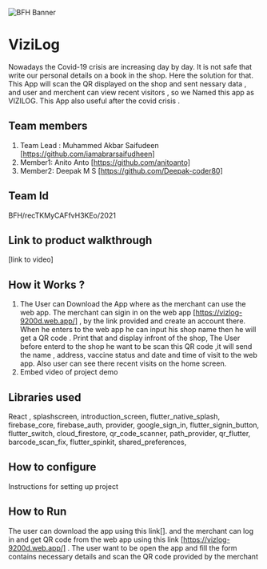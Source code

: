 ![BFH Banner](https://trello-attachments.s3.amazonaws.com/542e9c6316504d5797afbfb9/542e9c6316504d5797afbfc1/39dee8d993841943b5723510ce663233/Frame_19.png)
# ViziLog
 Nowadays the Covid-19 crisis are increasing day by day. It is not safe that write our personal details on a book in the shop. Here the solution for that. This App will scan the QR displayed on the shop and sent nessary data , and user and merchent can view recent visitors , so we Named this app as  VIZILOG. This App also useful after the covid crisis . 
## Team members
1. Team Lead : Muhammed Akbar Saifudeen [https://github.com/iamabrarsaifudheen]
2. Member1: Anito Anto [https://github.com/anitoanto]
3. Member2: Deepak M S [https://github.com/Deepak-coder80]
## Team Id
BFH/recTKMyCAFfvH3KEo/2021
## Link to product walkthrough
[link to video]
## How it Works ?
1. The User can Download the App where as the merchant can use the web app. The merchant can sigin in on the web app [https://vizlog-9200d.web.app/] , by the link provided and create an account there. When he enters to the web app he can input his shop name then he will get a QR code . Print that and display infront of the shop, The User before enterd to the shop he want to be scan this QR code ,it will send the name , address, vaccine status and date and time of visit to the web app. Also user can see there recent visits on the home screen. 
2. Embed video of project demo
## Libraries used
  React ,
  splashscreen,
  introduction_screen,
  flutter_native_splash,
  firebase_core,
  firebase_auth,
  provider,
  google_sign_in,
  flutter_signin_button,
  flutter_switch,
  cloud_firestore,
  qr_code_scanner,
  path_provider,
  qr_flutter,
  barcode_scan_fix,
  flutter_spinkit,
  shared_preferences,
## How to configure
Instructions for setting up project
## How to Run
The user can download the app using this link[]. and the merchant can log in and get QR code from the web app using this link [https://vizlog-9200d.web.app/] . The user want to be open the app and fill the form contains necessary details and scan the QR code provided by the merchant
